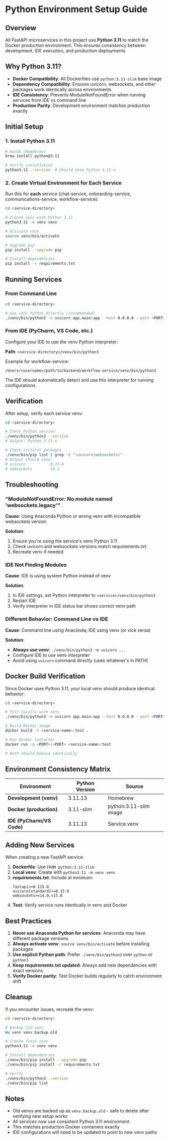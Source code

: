 # Python Environment Setup Guide

## Overview

All FastAPI microservices in this project use **Python 3.11** to match the Docker production environment. This ensures consistency between development, IDE execution, and production deployments.

## Why Python 3.11?

- **Docker Compatibility**: All Dockerfiles use `python:3.11-slim` base image
- **Dependency Compatibility**: Ensures uvicorn, websockets, and other packages work identically across environments
- **IDE Consistency**: Prevents ModuleNotFoundError when running services from IDE vs command line
- **Production Parity**: Development environment matches production exactly

## Initial Setup

### 1. Install Python 3.11

```bash
# macOS (Homebrew)
brew install python@3.11

# Verify installation
python3.11 --version  # Should show Python 3.11.x
```

### 2. Create Virtual Environment for Each Service

Run this for **each** service (chat-service, onboarding-service, communications-service, workflow-service):

```bash
cd <service-directory>

# Create venv with Python 3.11
python3.11 -m venv venv

# Activate venv
source venv/bin/activate

# Upgrade pip
pip install --upgrade pip

# Install dependencies
pip install -r requirements.txt
```

## Running Services

### From Command Line

```bash
cd <service-directory>

# Use venv Python directly (recommended)
./venv/bin/python3 -m uvicorn app.main:app --host 0.0.0.0 --port <PORT> --reload
```

### From IDE (PyCharm, VS Code, etc.)

Configure your IDE to use the venv Python interpreter:

**Path**: `<service-directory>/venv/bin/python3`

Example for workflow-service:
```
/Users/<username>/path/to/backend/workflow-service/venv/bin/python3
```

The IDE should automatically detect and use this interpreter for running configurations.

## Verification

After setup, verify each service venv:

```bash
cd <service-directory>

# Check Python version
./venv/bin/python3 --version
# Output: Python 3.11.x

# Check critical packages
./venv/bin/pip list | grep -E "(uvicorn|websockets)"
# Output should show:
# uvicorn           0.37.0
# websockets        14.2
```

## Troubleshooting

### "ModuleNotFoundError: No module named 'websockets.legacy'"

**Cause**: Using Anaconda Python or wrong venv with incompatible websockets version

**Solution**:
1. Ensure you're using the service's venv Python 3.11
2. Check uvicorn and websockets versions match requirements.txt
3. Recreate venv if needed

### IDE Not Finding Modules

**Cause**: IDE is using system Python instead of venv

**Solution**:
1. In IDE settings, set Python interpreter to `<service>/venv/bin/python3`
2. Restart IDE
3. Verify interpreter in IDE status bar shows correct venv path

### Different Behavior: Command Line vs IDE

**Cause**: Command line using Anaconda, IDE using venv (or vice versa)

**Solution**:
- **Always use venv**: `./venv/bin/python3 -m uvicorn ...`
- Configure IDE to use venv interpreter
- Avoid using `uvicorn` command directly (uses whatever's in PATH)

## Docker Build Verification

Since Docker uses Python 3.11, your local venv should produce identical behavior:

```bash
cd <service-directory>

# Test locally with venv
./venv/bin/python3 -m uvicorn app.main:app --host 0.0.0.0 --port <PORT>

# Build Docker image
docker build -t <service-name>:test .

# Run Docker container
docker run -p <PORT>:<PORT> <service-name>:test

# Both should behave identically
```

## Environment Consistency Matrix

| Environment | Python Version | Source |
|------------|----------------|--------|
| **Development (venv)** | 3.11.13 | Homebrew |
| **Docker (production)** | 3.11-slim | python:3.11-slim image |
| **IDE (PyCharm/VS Code)** | 3.11.13 | Service venv |

## Adding New Services

When creating a new FastAPI service:

1. **Dockerfile**: Use `FROM python:3.11-slim`
2. **Local venv**: Create with `python3.11 -m venv venv`
3. **requirements.txt**: Include at minimum:
   ```
   fastapi>=0.115.0
   uvicorn[standard]>=0.32.0
   websockets>=14.0,<15.0
   ```
4. **Test**: Verify service runs identically in venv and Docker

## Best Practices

1. **Never use Anaconda Python for services**: Anaconda may have different package versions
2. **Always activate venv**: `source venv/bin/activate` before installing packages
3. **Use explicit Python path**: Prefer `./venv/bin/python3` over `python` or `python3`
4. **Keep requirements.txt updated**: Always add new dependencies with exact versions
5. **Verify Docker parity**: Test Docker builds regularly to catch environment drift

## Cleanup

If you encounter issues, recreate the venv:

```bash
cd <service-directory>

# Backup old venv
mv venv venv.backup.old

# Create fresh venv
python3.11 -m venv venv

# Install dependencies
./venv/bin/pip install --upgrade pip
./venv/bin/pip install -r requirements.txt

# Verify
./venv/bin/python3 --version
./venv/bin/pip list
```

## Notes

- Old venvs are backed up as `venv.backup.old` - safe to delete after verifying new setup works
- All services now use consistent Python 3.11 environment
- This matches production Docker containers exactly
- IDE configurations will need to be updated to point to new venv paths
